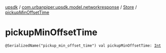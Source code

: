 [upsdk](../../index.md) / [com.urbanpiper.upsdk.model.networkresponse](../index.md) / [Store](index.md) / [pickupMinOffsetTime](./pickup-min-offset-time.md)

# pickupMinOffsetTime

`@SerializedName("pickup_min_offset_time") val pickupMinOffsetTime: `[`Int`](https://kotlinlang.org/api/latest/jvm/stdlib/kotlin/-int/index.html)